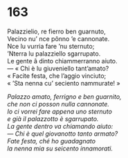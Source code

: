 # 163
  
Palazzielio, re fierro ben guarnuto,  
Vecino nu’ nce pônno ’e cannonate.  
Nce lu vurria fare ’nu sternuto;  
’Nterra lu palazziello sgarrupato.  
Le gente â dinto chiammerranno aiuto.  
— « Chi è lu giuveniello tant’amato?  
« Facite festa, che l’aggio vinciuto;  
« ’Sta nenna cu’ seciento nammurate! »

*Palazzo amato, ferrigno e ben guarnito,  
che non ci posson nulla cannonate.  
Io ci vorrei fare appena uno sternuto  
e già il palazzotto è sgarrupato.  
La gente dentro va chiamando aiuto:  
— Chi è quel giovanotto tanto armato?  
Fate festa, ché ho guadagnato  
la nenna mia su seicento innamorati.*


